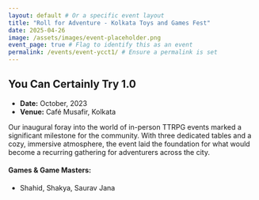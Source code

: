 ```yaml
---
layout: default # Or a specific event layout
title: "Roll for Adventure - Kolkata Toys and Games Fest"
date: 2025-04-26
image: /assets/images/event-placeholder.png 
event_page: true # Flag to identify this as an event
permalink: /events/event-ycct1/ # Ensure a permalink is set
---
```


## You Can Certainly Try 1.0

- **Date:** October, 2023
- **Venue:** Café Musafir, Kolkata

Our inaugural foray into the world of in-person TTRPG events marked a significant milestone for the community. With three dedicated tables and a cozy, immersive atmosphere, the event laid the foundation for what would become a recurring gathering for adventurers across the city.


#### Games & Game Masters:
- Shahid, Shakya, Saurav Jana